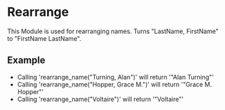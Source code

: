Rearrange
===============

This Module is used for rearranging names.
Turns "LastName, FirstName" to "FirstName LastName".

## Example

* Calling 'rearrange_name("Turning, Alan")' will return '"Alan Turning"'
* Calling 'rearrange_name("Hopper, Grace M.")' will return '"Grace M. Hopper"'
* Calling 'rearrange_name("Voltaire")' will return '"Voltaire"'